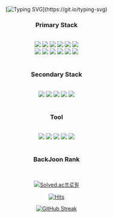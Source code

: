 <div align=center>

  [![Typing SVG](https://readme-typing-svg.demolab.com?font=Indie+Flower&size=50&duration=10000&pause=2000&color=19A7CE&center=true&vCenter=true&width=450&height=100&lines=Hello+World+!)](https://git.io/typing-svg)
</div>

<div align=center>
  <h3>
    Primary Stack
  </h3>
    <br>
  <div>
<!--     https://simpleicons.org/?q=ReactNative -->
    <!-- React -->
    <img src="https://img.shields.io/badge/React-61DAFB?style=style=flat&logo=react&logoColor=black">
    <!-- Vue -->
    <img src="https://img.shields.io/badge/Vue.js-4FC08D?style=style=flat&logo=vuedotjs&logoColor=white">
    <!-- HTML -->
    <img src="https://img.shields.io/badge/HTML5-E34F26?style=style=flat&logo=html5&logoColor=white">
    <!-- CSS -->
    <img src="https://img.shields.io/badge/Css3-1572B6?style=style=flat&logo=css3&logoColor=white">
    <!-- JavaScript -->
    <img src="https://img.shields.io/badge/Javascript-F7DF1E?style=style=flat&logo=javascript&logoColor=black">
    <!-- axios -->
    <img src="https://img.shields.io/badge/Axios-5A29E4?style=style=flat&logo=axios&logoColor=white">
  </div>
  <div>
    <!-- SASS -->
    <img src="https://img.shields.io/badge/Sass-CC6699?style=style=flat&logo=sass&logoColor=white">
    <!-- Redux -->
    <img src="https://img.shields.io/badge/RTK-764ABC?style=style=flat&logo=redux&logoColor=white">
    <!-- TypeScript -->
    <img src="https://img.shields.io/badge/Typescript-3178C6?style=style=flat&logo=typescript&logoColor=white">
    <!-- ReactNative -->
    <img src="https://img.shields.io/badge/React Native-61dafb?style=style=flat&logo=react&logoColor=black">
    <!-- Dart -->
    <img src="https://img.shields.io/badge/Dart-0175C2?style=style=flat&logo=dart&logoColor=white">
    <!-- Flutter -->
    <img src="https://img.shields.io/badge/Flutter-02569B?style=style=flat&logo=flutter&logoColor=white">
  </div>
</div>

<br>

<div align=center>
  <h3>
    Secondary Stack
  </h3>
  <br>
  <div>
    <!-- node.js -->
    <img src="https://img.shields.io/badge/Node.js-339933?style=style=flat&logo=nodedotjs&logoColor=white">
    <!-- mysql -->
    <img src="https://img.shields.io/badge/Mysql-4479A1?style=style=flat&logo=mysql&logoColor=white">
    <!-- express -->
    <img src="https://img.shields.io/badge/Express-333?style=style=flat&logo=express&logoColor=white">
    <!-- spring -->
    <img src="https://img.shields.io/badge/Spring-6DB33F?style=style=flat&logo=spring&logoColor=white">  
    <!-- springBoot -->
    <img src="https://img.shields.io/badge/Spring Boot-6DB33F?style=style=flat&logo=springboot&logoColor=white">
  </div>
</div>
<br>

<div align=center>
  <h3>
    Tool
  </h3>
  <br>
  <!-- Figma -->
  <img src="https://img.shields.io/badge/Figma-F24E1E?style=style=flat&logo=figma&logoColor=white">
  <!-- github -->
  <img src="https://img.shields.io/badge/github-181717?style=style=flat&logo=github&logoColor=white">
  <!-- visualstudiocode -->
  <img src="https://img.shields.io/badge/VsCode-007ACC?style=style=flat&logo=visualstudiocode&logoColor=white">
  <!-- intelliJ -->
  <img src="https://img.shields.io/badge/IntelliJ IDEA-333?style=style=flat&logo=intellijidea&logoColor=white">
  <!-- Notion -->
  <img src="https://img.shields.io/badge/Notion-181717?style=style=flat&logo=notion&logoColor=white">
</div>
<br>

<div align = center>
  <h3>
    BackJoon Rank
  </h3>
  <br>
  
  [![Solved.ac프로필](http://mazassumnida.wtf/api/v2/generate_badge?boj=hin6150)](https://solved.ac/profile/hin6150)
</div>

<div align = center>

  [![Hits](https://hits.seeyoufarm.com/api/count/incr/badge.svg?url=https%3A%2F%2Fgithub.com%2Fhin6150%2Fhit-counter&count_bg=%2379C83D&title_bg=%23555555&icon=dependabot.svg&icon_color=%23E7E7E7&title=hits&edge_flat=false)](https://hits.seeyoufarm.com)
</div>

<!--<img align="center" src="https://github-readme-stats.vercel.app/api/top-langs/?username=hin6150&layout=compact"> -->

<div align=center>
  
 [![GitHub Streak](https://streak-stats.demolab.com?user=hin6150&theme=highcontrast&hide_border=true&fire=EB5454&background=0D1117)](https://git.io/streak-stats)
</div>



<!--
**hin6150/hin6150** is a ✨ _special_ ✨ repository because its `README.md` (this file) appears on your GitHub profile.

Here are some ideas to get you started:

- 🔭 I’m currently working on ...
- 🌱 I’m currently learning ...
- 👯 I’m looking to collaborate on ...
- 🤔 I’m looking for help with ...
- 💬 Ask me about ...
- 📫 How to reach me: ...
- 😄 Pronouns: ...
- ⚡ Fun fact: ...
-->
